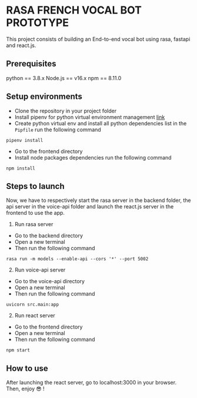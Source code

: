 # RASA FRENCH VOCAL BOT PROTOTYPE

This project consists of building an End-to-end vocal bot using rasa, fastapi and react.js.

## Prerequisites
python == 3.8.x
Node.js == v16.x
npm == 8.11.0


## Setup environments

- Clone the repository in your project folder
- Install pipenv for python virtual environment management [link](https://pipenv.pypa.io/en/latest/)
- Create python virtual env and install all python dependencies list in the `Pipfile` run the following command
```
pipenv install
```

- Go to the frontend directory
- Install node packages dependencies run the following command
```
npm install
```

## Steps to launch

Now, we have to respectively start the rasa server in the backend folder, the api server in the voice-api folder and launch the react.js server in the frontend to use the app.

1. Run rasa server

- Go to the backend directory
- Open a new terminal
- Then run the following command

```
rasa run -m models --enable-api --cors '*' --port 5002
```

2. Run voice-api server

- Go to the voice-api directory
- Open a new terminal
- Then run the following command

```
uvicorn src.main:app
```

2. Run react server

- Go to the frontend directory
- Open a new terminal
- Then run the following command

```
npm start
```

## How to use
After launching the react server, go to localhost:3000 in your browser.
Then, enjoy :sunglasses: !
